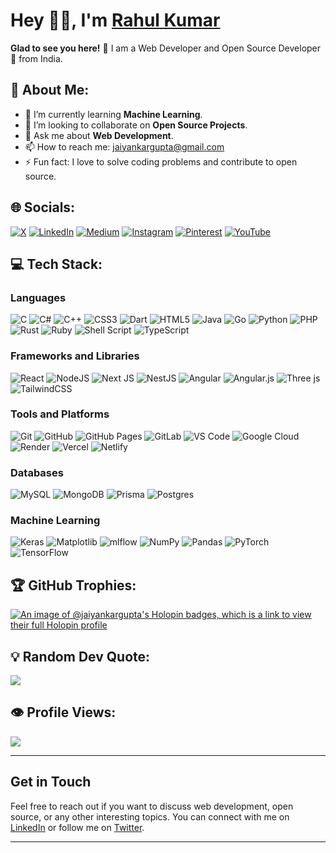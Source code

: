 # Hey 👋🏽, I'm [Rahul Kumar](https://www.linkedin.com/in/jaiyankargupta/)

**Glad to see you here!** :star_struck: I am a Web Developer and Open Source Developer🚀 from India.

## 💫 About Me:
- 🌱 I’m currently learning **Machine Learning**.
- 👯 I’m looking to collaborate on **Open Source Projects**.
- 💬 Ask me about **Web Development**.
- 📫 How to reach me: [jaiyankargupta@gmail.com](mailto:jaiyankargupta@gmail.com)
- ⚡ Fun fact: I love to solve coding problems and contribute to open source.

## 🌐 Socials:
[![X](https://img.shields.io/badge/X-black.svg?logo=X&logoColor=white)](https://x.com/jaiyankargupta)
[![LinkedIn](https://img.shields.io/badge/LinkedIn-%230077B5.svg?logo=linkedin&logoColor=white)](https://linkedin.com/in/jaiyankargupta)
[![Medium](https://img.shields.io/badge/Medium-12100E?logo=medium&logoColor=white)](https://medium.com/@jaiyankargupta)
[![Instagram](https://img.shields.io/badge/Instagram-%23E4405F.svg?logo=Instagram&logoColor=white)](https://instagram.com/jaiyankargupta)
[![Pinterest](https://img.shields.io/badge/Pinterest-%23E60023.svg?logo=Pinterest&logoColor=white)](https://pinterest.com/jaiyankargupta)
[![YouTube](https://img.shields.io/badge/YouTube-%23FF0000.svg?logo=YouTube&logoColor=white)](https://youtube.com/@jaiyankargupta)

## 💻 Tech Stack:
### Languages
![C](https://img.shields.io/badge/c-%2300599C.svg?style=for-the-badge&logo=c&logoColor=white) 
![C#](https://img.shields.io/badge/c%23-%23239120.svg?style=for-the-badge&logo=csharp&logoColor=white) 
![C++](https://img.shields.io/badge/c++-%2300599C.svg?style=for-the-badge&logo=c%2B%2B&logoColor=white) 
![CSS3](https://img.shields.io/badge/css3-%231572B6.svg?style=for-the-badge&logo=css3&logoColor=white) 
![Dart](https://img.shields.io/badge/dart-%230175C2.svg?style=for-the-badge&logo=dart&logoColor=white) 
![HTML5](https://img.shields.io/badge/html5-%23E34F26.svg?style=for-the-badge&logo=html5&logoColor=white) 
![Java](https://img.shields.io/badge/java-%23ED8B00.svg?style=for-the-badge&logo=openjdk&logoColor=white) 
![Go](https://img.shields.io/badge/go-%2300ADD8.svg?style=for-the-badge&logo=go&logoColor=white) 
![Python](https://img.shields.io/badge/python-3670A0?style=for-the-badge&logo=python&logoColor=ffdd54) 
![PHP](https://img.shields.io/badge/php-%23777BB4.svg?style=for-the-badge&logo=php&logoColor=white) 
![Rust](https://img.shields.io/badge/rust-%23000000.svg?style=for-the-badge&logo=rust&logoColor=white) 
![Ruby](https://img.shields.io/badge/ruby-%23CC342D.svg?style=for-the-badge&logo=ruby&logoColor=white) 
![Shell Script](https://img.shields.io/badge/shell_script-%23121011.svg?style=for-the-badge&logo=gnu-bash&logoColor=white) 
![TypeScript](https://img.shields.io/badge/typescript-%23007ACC.svg?style=for-the-badge&logo=typescript&logoColor=white)

### Frameworks and Libraries
![React](https://img.shields.io/badge/react-%2320232a.svg?style=for-the-badge&logo=react&logoColor=%2361DAFB)
![NodeJS](https://img.shields.io/badge/node.js-6DA55F?style=for-the-badge&logo=node.js&logoColor=white)
![Next JS](https://img.shields.io/badge/Next-black?style=for-the-badge&logo=next.js&logoColor=white)
![NestJS](https://img.shields.io/badge/nestjs-%23E0234E.svg?style=for-the-badge&logo=nestjs&logoColor=white)
![Angular](https://img.shields.io/badge/angular-%23DD0031.svg?style=for-the-badge&logo=angular&logoColor=white)
![Angular.js](https://img.shields.io/badge/angular.js-%23E23237.svg?style=for-the-badge&logo=angularjs&logoColor=white)
![Three js](https://img.shields.io/badge/threejs-black?style=for-the-badge&logo=three.js&logoColor=white)
![TailwindCSS](https://img.shields.io/badge/tailwindcss-%2338B2AC.svg?style=for-the-badge&logo=tailwind-css&logoColor=white)

### Tools and Platforms
![Git](https://img.shields.io/badge/git-%23F05033.svg?style=for-the-badge&logo=git&logoColor=white)
![GitHub](https://img.shields.io/badge/github-%23121011.svg?style=for-the-badge&logo=github&logoColor=white)
![GitHub Pages](https://img.shields.io/badge/github%20pages-121013?style=for-the-badge&logo=github&logoColor=white)
![GitLab](https://img.shields.io/badge/gitlab-%23181717.svg?style=for-the-badge&logo=gitlab&logoColor=white)
![VS Code](https://img.shields.io/badge/-VS_Code-007ACC?style=flat&logo=visual-studio-code)
![Google Cloud](https://img.shields.io/badge/GoogleCloud-%234285F4.svg?style=for-the-badge&logo=google-cloud&logoColor=white)
![Render](https://img.shields.io/badge/Render-%46E3B7.svg?style=for-the-badge&logo=render&logoColor=white)
![Vercel](https://img.shields.io/badge/vercel-%23000000.svg?style=for-the-badge&logo=vercel&logoColor=white)
![Netlify](https://img.shields.io/badge/netlify-%23000000.svg?style=for-the-badge&logo=netlify&logoColor=#00C7B7)

### Databases
![MySQL](https://img.shields.io/badge/mysql-4479A1.svg?style=for-the-badge&logo=mysql&logoColor=white)
![MongoDB](https://img.shields.io/badge/MongoDB-%234ea94b.svg?style=for-the-badge&logo=mongodb&logoColor=white)
![Prisma](https://img.shields.io/badge/Prisma-3982CE?style=for-the-badge&logo=Prisma&logoColor=white)
![Postgres](https://img.shields.io/badge/postgres-%23316192.svg?style=for-the-badge&logo=postgresql&logoColor=white)

### Machine Learning
![Keras](https://img.shields.io/badge/Keras-%23D00000.svg?style=for-the-badge&logo=Keras&logoColor=white)
![Matplotlib](https://img.shields.io/badge/Matplotlib-%23ffffff.svg?style=for-the-badge&logo=Matplotlib&logoColor=black)
![mlflow](https://img.shields.io/badge/mlflow-%23d9ead3.svg?style=for-the-badge&logo=numpy&logoColor=blue)
![NumPy](https://img.shields.io/badge/numpy-%23013243.svg?style=for-the-badge&logo=numpy&logoColor=white)
![Pandas](https://img.shields.io/badge/pandas-%23150458.svg?style=for-the-badge&logo=pandas&logoColor=white)
![PyTorch](https://img.shields.io/badge/PyTorch-%23EE4C2C.svg?style=for-the-badge&logo=PyTorch&logoColor=white)
![TensorFlow](https://img.shields.io/badge/TensorFlow-%23FF6F00.svg?style=for-the-badge&logo=TensorFlow&logoColor=white)
<!--
# 📊 GitHub Stats:
![](https://github-readme-stats.vercel.app/api?username=jaiyankargupta&theme=dark&hide_border=false&include_all_commits=false&count_private=false)<br/>
![](https://github-readme-streak-stats.herokuapp.com/?user=jaiyankargupta&theme=dark&hide_border=false)<br/>
![](https://github-readme-stats.vercel.app/api/top-langs/?username=jaiyankargupta&theme=dark&hide_border=false&include_all_commits=false&count_private=false&layout=compact)
![](https://github-profile-trophy.vercel.app/?username=jaiyankargupta&theme=discord&no-frame=false&no-bg=false&margin-w=4)

## 📕 Top Contributed Repo:
![](https://github-contributor-stats.vercel.app/api?username=jaiyankargupta&limit=5&theme=dark&combine_all_yearly_contributions=true) -->

## 🏆 GitHub Trophies:


[![An image of @jaiyankargupta's Holopin badges, which is a link to view their full Holopin profile](https://holopin.me/jaiyankargupta)](https://holopin.io/@jaiyankargupta)

## 💡 Random Dev Quote:
![](https://quotes-github-readme.vercel.app/api?type=horizontal&theme=dark)


## 👁️ Profile Views:
![](https://komarev.com/ghpvc/?username=jaiyankargupta&label=PROFILE+VIEWS)

---

## Get in Touch

Feel free to reach out if you want to discuss web development, open source, or any other interesting topics. You can connect with me on [LinkedIn](https://www.linkedin.com/in/jaiyankargupta/) or follow me on [Twitter](https://twitter.com/jaiyankargupta).

---
